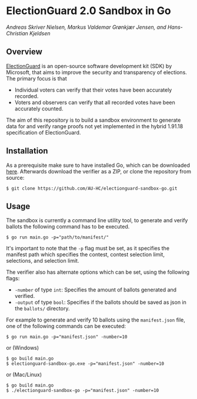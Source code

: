 # ElectionGuard 2.0 Sandbox in Go
*Andreas Skriver Nielsen, Markus Valdemar Grønkjær Jensen, and Hans-Christian Kjeldsen*

## Overview
[ElectionGuard](https://github.com/microsoft/electionguard) is an open-source software development kit (SDK) by Microsoft,
that aims to improve the security and transparency of elections. The primary focus is that

- Individual voters can verify that their votes have been accurately recorded.
- Voters and observers can verify that all recorded votes have been accurately counted.

The aim of this repository is to build a sandbox environment to generate data for and verify range proofs not yet implemented in the hybrid 1.91.18 specification of ElectionGuard.

## Installation
As a prerequisite make sure to have installed Go, which can be downloaded [here](https://go.dev/doc/install). Afterwards download the verifier as a ZIP, or clone the repository from source:
```
$ git clone https://github.com/AU-HC/electionguard-sandbox-go.git 
```

## Usage
The sandbox is currently a command line utility tool, to generate and verify ballots the following command has to be executed.
```
$ go run main.go -p="path/to/manifest/"
```
It's important to note that the `-p` flag must be set, as it specifies the manifest path which specifies the contest, contest selection limit, selections, and selection limit.

The verifier also has alternate options which can be set, using the following flags:
- `-number` of type `int`: Specifies the amount of ballots generated and verified.
- `-output` of type `bool`: Specifies if the ballots should be saved as json in the `ballots/` directory.

For example to generate and verify 10 ballots using the `manifest.json` file, one of the following commands can be executed:
```
$ go run main.go -p="manifest.json" -number=10 
```
or (Windows)
```
$ go build main.go
$ electionguard-sandbox-go.exe -p="manifest.json" -number=10 
```
or (Mac/Linux)
```
$ go build main.go
$ ./electionguard-sandbox-go -p="manifest.json" -number=10 
```